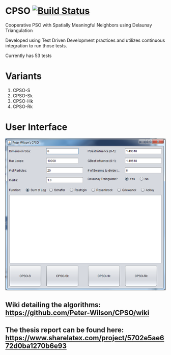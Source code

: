 # CPSO   [![Build Status](https://travis-ci.org/Peter-Wilson/CPSO.svg?branch=develop)](https://travis-ci.org/Peter-Wilson/CPSO)
Cooperative PSO with Spatially Meaningful Neighbors using Delaunay Triangulation

Developed using Test Driven Development practices and utilizes continuous integration to run those tests.

Currently has 53 tests

# Variants
1. CPSO-S
2. CPSO-Sk
3. CPSO-Hk
4. CPSO-Rk
 
# User Interface
![ui mockup](https://github.com/Peter-Wilson/CPSO/blob/develop/pictures/UI%20Mockup/finished_ui.png)

## Wiki detailing the algorithms: https://github.com/Peter-Wilson/CPSO/wiki

## The thesis report can be found here: https://www.sharelatex.com/project/5702e5ae672d0ba1270b6e93
